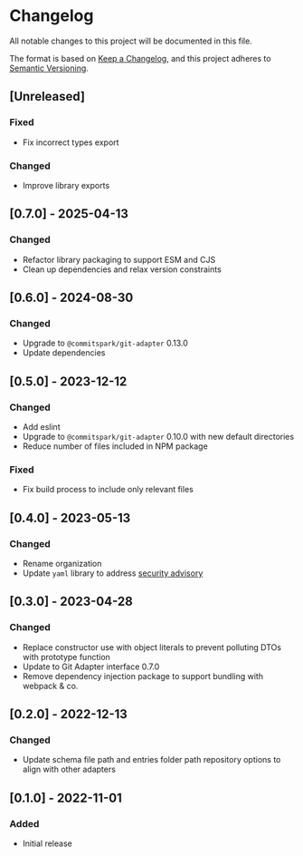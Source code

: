 # Changelog

All notable changes to this project will be documented in this file.

The format is based on [Keep a Changelog](https://keepachangelog.com/en/1.0.0/),
and this project adheres to [Semantic Versioning](https://semver.org/spec/v2.0.0.html).

## [Unreleased]

### Fixed

- Fix incorrect types export

### Changed

- Improve library exports

## [0.7.0] - 2025-04-13

### Changed

- Refactor library packaging to support ESM and CJS
- Clean up dependencies and relax version constraints

## [0.6.0] - 2024-08-30

### Changed

- Upgrade to `@commitspark/git-adapter` 0.13.0
- Update dependencies

## [0.5.0] - 2023-12-12

### Changed

- Add eslint
- Upgrade to `@commitspark/git-adapter` 0.10.0 with new default directories
- Reduce number of files included in NPM package

### Fixed

- Fix build process to include only relevant files

## [0.4.0] - 2023-05-13

### Changed

- Rename organization
- Update `yaml` library to address [security advisory](https://github.com/advisories/GHSA-f9xv-q969-pqx4)

## [0.3.0] - 2023-04-28

### Changed

- Replace constructor use with object literals to prevent polluting DTOs with prototype function
- Update to Git Adapter interface 0.7.0
- Remove dependency injection package to support bundling with webpack & co.

## [0.2.0] - 2022-12-13

### Changed

- Update schema file path and entries folder path repository options to align with other adapters

## [0.1.0] - 2022-11-01

### Added

- Initial release
